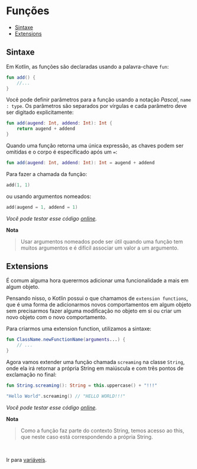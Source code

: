 # Funções

* [Sintaxe](#sintaxe)
* [Extensions](#extensions)

<div id='sintaxe'></div>

## Sintaxe

Em Kotlin, as funções são declaradas usando a palavra-chave `fun`:

```kotlin
fun add() {
    //...
}
```

Você pode definir parâmetros para a função usando a notação _Pascal_, `name : type`. Os parâmetros são separados
por vírgulas e cada parâmetro deve ser digitado explicitamente:

```kotlin
fun add(augend: Int, addend: Int): Int {
    return augend + addend
}
```

Quando uma função retorna uma única expressão, as chaves podem ser omitidas e o corpo é especificado após um `=`:

```kotlin
fun add(augend: Int, addend: Int): Int = augend + addend
```

Para fazer a chamada da função:

```kotlin
add(1, 1)
```

ou usando argumentos nomeados:

```kotlin
add(augend = 1, addend = 1)
```

_Você pode testar esse código [online](https://pl.kotl.in/fuB8CNime)._

**Nota**
> Usar argumentos nomeados pode ser útil quando uma função tem muitos argumentos e é difícil associar um valor a um
> argumento.

<div id='extensions'></div>

## Extensions

É comum alguma hora querermos adicionar uma funcionalidade a mais em algum objeto. 

Pensando nisso, o Kotlin possui o que chamamos de `extension functions`, que é uma forma de adicionarmos novos comportamentos em algum objeto sem precisarmos fazer alguma modificação no objeto em si ou criar um novo objeto com o novo comportamento.

Para criarmos uma extension function, utilizamos a sintaxe:

```kotlin
fun ClassName.newFunctionName(arguments...) {
    // ...
}
```

Agora vamos extender uma função chamada `screaming` na classe `String`, onde ela irá retornar a própria String em maiúscula 
e com três pontos de exclamação no final:

```kotlin
fun String.screaming(): String = this.uppercase() + "!!!"

"Hello World".screaming() // "HELLO WORLD!!!"
```

_Você pode testar esse código [online](https://pl.kotl.in/9frrrEcb1)._

**Nota**
> Como a função faz parte do contexto String, temos acesso ao this, que neste caso está correspondendo a própria String.

<br>

Ir para [variáveis](VARIABLES.md).
